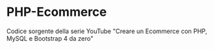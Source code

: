 # PHP-Ecommerce
Codice sorgente della serie YouTube "Creare un Ecommerce con PHP, MySQL e Bootstrap 4 da zero"
